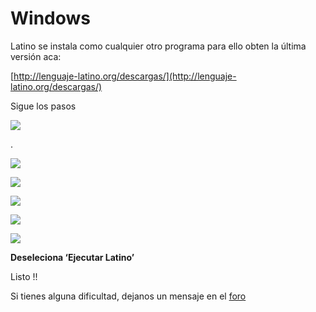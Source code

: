# Windows

Latino se instala como cualquier otro programa para ello obten la última versión aca:

[http://lenguaje-latino.org/descargas/](http://lenguaje-latino.org/descargas/)

Sigue los pasos

![](http://lenguaje-latino.org/documentacion/wp-content/uploads/sites/4/2017/03/lenguaje-latino-instalar-en-windows-1.png)

.

![](http://lenguaje-latino.org/documentacion/wp-content/uploads/sites/4/2017/03/lenguaje-latino-instalar-en-windows-2.png)

![](http://lenguaje-latino.org/documentacion/wp-content/uploads/sites/4/2017/03/lenguaje-latino-instalar-en-windows-4-1.png)

![](http://lenguaje-latino.org/documentacion/wp-content/uploads/sites/4/2017/03/lenguaje-latino-instalar-en-windows-5-1.png)

![](http://lenguaje-latino.org/documentacion/wp-content/uploads/sites/4/2017/03/lenguaje-latino-instalar-en-windows-6.png)

![](http://lenguaje-latino.org/documentacion/wp-content/uploads/sites/4/2017/03/lenguaje-latino-instalar-en-windows-7-1.png)

**Deseleciona ‘Ejecutar Latino’**

Listo !!

Si tienes alguna dificultad, dejanos un mensaje en el [foro](http://lenguaje-latino.org/foro/)

